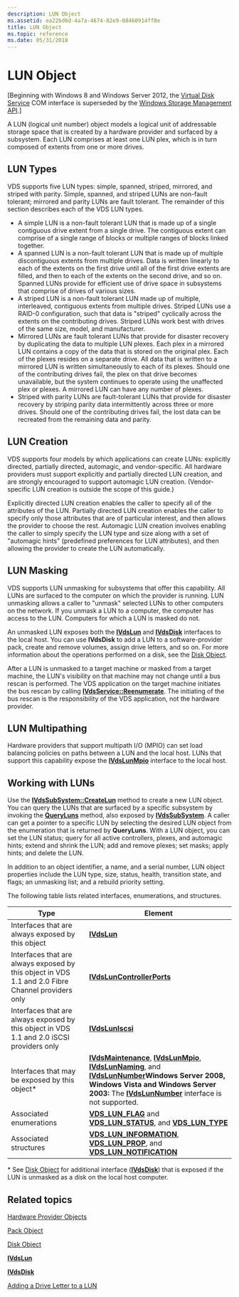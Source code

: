 ```yaml
---
description: LUN Object
ms.assetid: ea22bd6d-4a7a-4674-82e9-08460914ff8e
title: LUN Object
ms.topic: reference
ms.date: 05/31/2018
---
```


# LUN Object

\[Beginning with Windows 8 and Windows Server 2012, the [Virtual Disk Service](virtual-disk-service-portal.md) COM interface is superseded by the [Windows Storage Management API](/windows-hardware/drivers/storage/windows-storage-management-api-portal).\]

A LUN (logical unit number) object models a logical unit of addressable storage space that is created by a hardware provider and surfaced by a subsystem. Each LUN comprises at least one LUN plex, which is in turn composed of extents from one or more drives.

## LUN Types

VDS supports five LUN types: simple, spanned, striped, mirrored, and striped with parity. Simple, spanned, and striped LUNs are non-fault tolerant; mirrored and parity LUNs are fault tolerant. The remainder of this section describes each of the VDS LUN types.

-   A simple LUN is a non-fault tolerant LUN that is made up of a single contiguous drive extent from a single drive. The contiguous extent can comprise of a single range of blocks or multiple ranges of blocks linked together.
-   A spanned LUN is a non-fault tolerant LUN that is made up of multiple discontiguous extents from multiple drives. Data is written linearly to each of the extents on the first drive until all of the first drive extents are filled, and then to each of the extents on the second drive, and so on. Spanned LUNs provide for efficient use of drive space in subsystems that comprise of drives of various sizes.
-   A striped LUN is a non-fault tolerant LUN made up of multiple, interleaved, contiguous extents from multiple drives. Striped LUNs use a RAID-0 configuration, such that data is "striped" cyclically across the extents on the contributing drives. Striped LUNs work best with drives of the same size, model, and manufacturer.
-   Mirrored LUNs are fault tolerant LUNs that provide for disaster recovery by duplicating the data to multiple LUN plexes. Each plex in a mirrored LUN contains a copy of the data that is stored on the original plex. Each of the plexes resides on a separate drive. All data that is written to a mirrored LUN is written simultaneously to each of its plexes. Should one of the contributing drives fail, the plex on that drive becomes unavailable, but the system continues to operate using the unaffected plex or plexes. A mirrored LUN can have any number of plexes.
-   Striped with parity LUNs are fault-tolerant LUNs that provide for disaster recovery by striping parity data intermittently across three or more drives. Should one of the contributing drives fail, the lost data can be recreated from the remaining data and parity.

## LUN Creation

VDS supports four models by which applications can create LUNs: explicitly directed, partially directed, automagic, and vendor-specific. All hardware providers must support explicitly and partially directed LUN creation, and are strongly encouraged to support automagic LUN creation. (Vendor-specific LUN creation is outside the scope of this guide.)

Explicitly directed LUN creation enables the caller to specify all of the attributes of the LUN. Partially directed LUN creation enables the caller to specify only those attributes that are of particular interest, and then allows the provider to choose the rest. Automagic LUN creation involves enabling the caller to simply specify the LUN type and size along with a set of "automagic hints" (predefined preferences for LUN attributes), and then allowing the provider to create the LUN automatically.

## LUN Masking

VDS supports LUN unmasking for subsystems that offer this capability. All LUNs are surfaced to the computer on which the provider is running. LUN unmasking allows a caller to "unmask" selected LUNs to other computers on the network. If you unmask a LUN to a computer, the computer has access to the LUN. Computers for which a LUN is masked do not.

An unmasked LUN exposes both the [**IVdsLun**](/windows/desktop/api/Vds/nn-vds-ivdslun) and [**IVdsDisk**](/windows/desktop/api/Vds/nn-vds-ivdsdisk) interfaces to the local host. You can use **IVdsDisk** to add a LUN to a software-provider pack, create and remove volumes, assign drive letters, and so on. For more information about the operations performed on a disk, see the [Disk Object](disk-object.md).

After a LUN is unmasked to a target machine or masked from a target machine, the LUN's visibility on that machine may not change until a bus rescan is performed. The VDS application on the target machine initiates the bus rescan by calling [**IVdsService::Reenumerate**](/windows/desktop/api/Vds/nf-vds-ivdsservice-reenumerate). The initiating of the bus rescan is the responsibility of the VDS application, not the hardware provider.

## LUN Multipathing

Hardware providers that support multipath I/O (MPIO) can set load balancing policies on paths between a LUN and the local host. LUNs that support this capability expose the [**IVdsLunMpio**](/windows/desktop/api/Vds/nn-vds-ivdslunmpio) interface to the local host.

## Working with LUNs

Use the [**IVdsSubSystem::CreateLun**](/windows/desktop/api/Vds/nf-vds-ivdssubsystem-createlun) method to create a new LUN object. You can query the LUNs that are surfaced by a specific subsystem by invoking the [**QueryLuns**](/windows/desktop/api/Vds/nf-vds-ivdssubsystem-queryluns) method, also exposed by [**IVdsSubSystem**](/windows/desktop/api/Vds/nn-vds-ivdssubsystem). A caller can get a pointer to a specific LUN by selecting the desired LUN object from the enumeration that is returned by **QueryLuns**. With a LUN object, you can set the LUN status; query for all active controllers, plexes, and automagic hints; extend and shrink the LUN; add and remove plexes; set masks; apply hints; and delete the LUN.

In addition to an object identifier, a name, and a serial number, LUN object properties include the LUN type, size, status, health, transition state, and flags; an unmasking list; and a rebuild priority setting.

The following table lists related interfaces, enumerations, and structures.



| Type                                                                                              | Element                                                                                                                                                                                                                                                                                                             |
|---------------------------------------------------------------------------------------------------|---------------------------------------------------------------------------------------------------------------------------------------------------------------------------------------------------------------------------------------------------------------------------------------------------------------------|
| Interfaces that are always exposed by this object                                                 | [**IVdsLun**](/windows/desktop/api/Vds/nn-vds-ivdslun)                                                                                                                                                                                                                                                                                          |
| Interfaces that are always exposed by this object in VDS 1.1 and 2.0 Fibre Channel providers only | [**IVdsLunControllerPorts**](/windows/desktop/api/Vds/nn-vds-ivdsluncontrollerports)                                                                                                                                                                                                                                                            |
| Interfaces that are always exposed by this object in VDS 1.1 and 2.0 iSCSI providers only         | [**IVdsLunIscsi**](/windows/desktop/api/Vds/nn-vds-ivdsluniscsi)                                                                                                                                                                                                                                                                                |
| Interfaces that may be exposed by this object\*                                                   | [**IVdsMaintenance**](/windows/desktop/api/Vds/nn-vds-ivdsmaintenance), [**IVdsLunMpio**](/windows/desktop/api/Vds/nn-vds-ivdslunmpio), [**IVdsLunNaming**](/windows/desktop/api/Vds/nn-vds-ivdslunnaming), and [**IVdsLunNumber**](/windows/desktop/api/Vds/nn-vds-ivdslunnumber)**Windows Server 2008, Windows Vista and Windows Server 2003:** The [**IVdsLunNumber**](/windows/desktop/api/Vds/nn-vds-ivdslunnumber) interface is not supported.<br/> |
| Associated enumerations                                                                           | [**VDS\_LUN\_FLAG**](/windows/desktop/api/Vds/ne-vds-vds_lun_flag) and [**VDS\_LUN\_STATUS**](/windows/desktop/api/Vds/ne-vds-vds_lun_status), and [**VDS\_LUN\_TYPE**](/windows/desktop/api/Vds/ne-vds-vds_lun_type)                                                                                                                                                                                   |
| Associated structures                                                                             | [**VDS\_LUN\_INFORMATION**](/windows/desktop/api/VdsLun/ns-vdslun-vds_lun_information), [**VDS\_LUN\_PROP**](/windows/desktop/api/Vds/ns-vds-vds_lun_prop), and [**VDS\_LUN\_NOTIFICATION**](/windows/desktop/api/Vds/ns-vds-vds_lun_notification)                                                                                                                                                            |



 

\* See [Disk Object](disk-object.md) for additional interface ([**IVdsDisk**](/windows/desktop/api/Vds/nn-vds-ivdsdisk)) that is exposed if the LUN is unmasked as a disk on the local host computer.

## Related topics

<dl> <dt>

[Hardware Provider Objects](hardware-provider-objects.md)
</dt> <dt>

[Pack Object](pack-object.md)
</dt> <dt>

[Disk Object](disk-object.md)
</dt> <dt>

[**IVdsLun**](/windows/desktop/api/Vds/nn-vds-ivdslun)
</dt> <dt>

[**IVdsDisk**](/windows/desktop/api/Vds/nn-vds-ivdsdisk)
</dt> <dt>

[Adding a Drive Letter to a LUN](adding-a-drive-letter-to-a-lun.md)
</dt> </dl>

 

